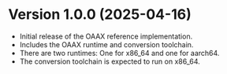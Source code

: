 # Version 1.0.0 (2025-04-16)
- Initial release of the OAAX reference implementation.
- Includes the OAAX runtime and conversion toolchain.
- There are two runtimes: One for x86_64 and one for aarch64.
- The conversion toolchain is expected to run on x86_64.